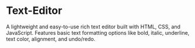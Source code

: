 # Text-Editor
A lightweight and easy-to-use rich text editor built with HTML, CSS, and JavaScript. Features basic text formatting options like bold, italic, underline, text color, alignment, and undo/redo.
